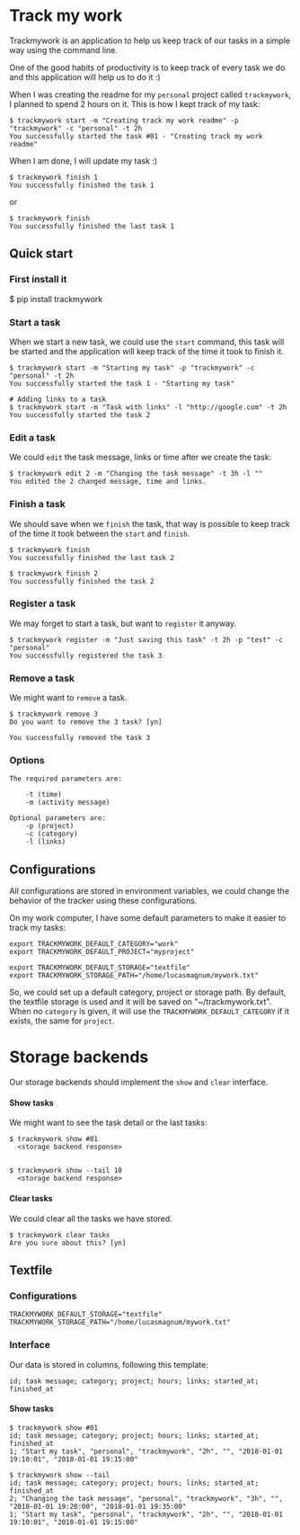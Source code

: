 # Track my work
Trackmywork is an application to help us keep track of our tasks in a simple way using the command line.

One of the good habits of productivity is to keep track of every task we do and this application will help us to do it :)

When I was creating the readme for my `personal` project called `trackmywork`, I planned to spend 2 hours on it. This is how I kept track of my task:

    $ trackmywork start -m "Creating track my work readme" -p "trackmywork" -c "personal" -t 2h
    You successfully started the task #01 - "Creating track my work readme"

When I am done, I will update my task :)

    $ trackmywork finish 1
    You successfully finished the task 1

or

    $ trackmywork finish
    You successfully finished the last task 1


## Quick start


### First install it

  $ pip install trackmywork


### Start a task
When we start a new task, we could use the `start` command, this task will be started and the application will keep track of the time it took to finish it.

    $ trackmywork start -m "Starting my task" -p "trackmywork" -c "personal" -t 2h
    You successfully started the task 1 - "Starting my task"

    # Adding links to a task
    $ trackmywork start -m "Task with links" -l "http://google.com" -t 2h
    You successfully started the task 2

### Edit a task
We could `edit` the task message, links or time after we create the task:

    $ trackmywork edit 2 -m "Changing the task message" -t 3h -l ""
    You edited the 2 changed message, time and links.


### Finish a task
We should save when we `finish` the task, that way is possible to keep track of the time it took between the `start` and `finish`.

    $ trackmywork finish
    You successfully finished the last task 2

    $ trackmywork finish 2
    You successfully finished the task 2


### Register a task
We may forget to start a task, but want to `register` it anyway.

    $ trackmywork register -m "Just saving this task" -t 2h -p "test" -c "personal"
    You successfully registered the task 3

### Remove a task
We might want to `remove` a task.

    $ trackmywork remove 3
    Do you want to remove the 3 task? [yn]

    You successfully removed the task 3

### Options

    The required parameters are:

        -t (time)
        -m (activity message)

    Optional parameters are:
        -p (project)
        -c (category)
        -l (links)


## Configurations

All configurations are stored in environment variables, we could change the behavior of the tracker using these configurations.

On my work computer, I have some default parameters to make it easier to track my tasks:

    export TRACKMYWORK_DEFAULT_CATEGORY="work"
    export TRACKMYWORK_DEFAULT_PROJECT="myproject"

    export TRACKMYWORK_DEFAULT_STORAGE="textfile"
    export TRACKMYWORK_STORAGE_PATH="/home/lucasmagnum/mywork.txt"

So, we could set up a default category, project or storage path.
By default, the textfile storage is used and it will be saved on "~/trackmywork.txt".
When no `category` is given, it will use the `TRACKMYWORK_DEFAULT_CATEGORY` if it exists, the same for `project`.

# Storage backends

Our storage backends should implement the `show` and `clear` interface.


#### Show tasks
We might want to see the task detail or the last tasks:

    $ trackmywork show #01
      <storage backend response>


    $ trackmywork show --tail 10
      <storage backend response>


#### Clear tasks
We could clear all the tasks we have stored.

    $ trackmywork clear tasks
    Are you sure about this? [yn]



## Textfile

### Configurations

    TRACKMYWORK_DEFAULT_STORAGE="textfile"
    TRACKMYWORK_STORAGE_PATH="/home/lucasmagnum/mywork.txt"


### Interface

Our data is stored in columns, following this template:

    id; task message; category; project; hours; links; started_at; finished_at


#### Show tasks

    $ trackmywork show #01
    id; task message; category; project; hours; links; started_at; finished_at
    1; "Start my task", "personal", "trackmywork", "2h", "", "2018-01-01 19:10:01", "2018-01-01 19:15:00"

    $ trackmywork show --tail
    id; task message; category; project; hours; links; started_at; finished_at
    2; "Changing the task message", "personal", "trackmywork", "3h", "", "2018-01-01 19:20:00", "2018-01-01 19:35:00"
    1; "Start my task", "personal", "trackmywork", "2h", "", "2018-01-01 19:10:01", "2018-01-01 19:15:00"
